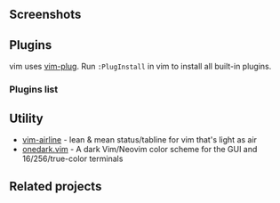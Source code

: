 
## Screenshots


## Plugins

vim uses [vim-plug](https://github.com/junegunn/vim-plug). Run `:PlugInstall` in vim to install all built-in plugins.

### Plugins list

## Utility

- [vim-airline][vim-airline] - lean & mean status/tabline for vim that's light as air
- [onedark.vim][onedark.vim] - A dark Vim/Neovim color scheme for the GUI and 16/256/true-color terminals 

## Related projects

[vim-airline]:https://github.com/bling/vim-airline "https://github.com/bling/vim-airline"
[onedark.vim]:https://github.com/joshdick/onedark.vim "https://github.com/joshdick/onedark.vim"
